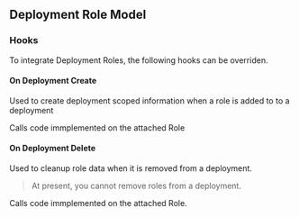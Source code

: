 ## Deployment Role Model

### Hooks 

To integrate Deployment Roles, the following hooks can be overriden.

#### On Deployment Create

Used to create deployment scoped information when a role is added to to a deployment

Calls code immplemented on the attached Role

#### On Deployment Delete

Used to cleanup role data when it is removed from a deployment.

> At present, you cannot remove roles from a deployment.

Calls code immplemented on the attached Role.
